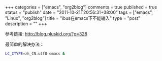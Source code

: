 +++
categories = ["emacs", "org2blog"]
comments = true
published = true
status = "publish"
date = "2011-10-21T20:56:31+08:00"
tags = ["emacs", "Linux", "org2blog"]
title = "ibus在emacs下不能输入"
type = "post"
description = ""
+++


参考链接: <a href="http://blog.pluskid.org/?p=328">http://blog.pluskid.org/?p=328</a>   

最简单的解决办法：     

```sh
LC_CTYPE=zh_CN.utf8 emacs &
```
    
<!--more-->
